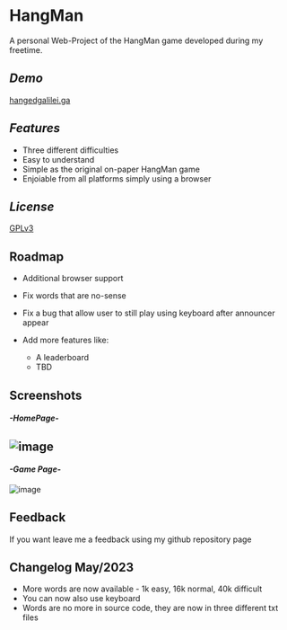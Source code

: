 
# HangMan

A personal Web-Project of the HangMan game developed during my freetime.

## _Demo_
[hangedgalilei.ga](http://hangedgalilei.ga/)
## _Features_

- Three different difficulties
- Easy to understand
- Simple as the original on-paper HangMan game
- Enjoiable from all platforms simply using a browser


## _License_

[GPLv3](https://choosealicense.com/licenses/gpl-3.0/)


## Roadmap

- Additional browser support
- Fix words that are no-sense
- Fix a bug that allow user to still play using keyboard after announcer appear
- Add more features like:

    - A leaderboard
    - TBD


## Screenshots

#### _-HomePage-_
![image](https://user-images.githubusercontent.com/54267726/209469649-e9ad1e4e-5c68-4fd4-bcbf-e806b857ff94.png)
-
#### _-Game Page-_
![image](https://user-images.githubusercontent.com/54267726/209469840-a341dea8-eeab-45ee-a8c4-a3e0f4eb754f.png)

## Feedback

If you want leave me a feedback using my github repository page

## Changelog May/2023
- More words are now available - 1k easy, 16k normal, 40k difficult
- You can now also use keyboard
- Words are no more in source code, they are now in three different txt files
